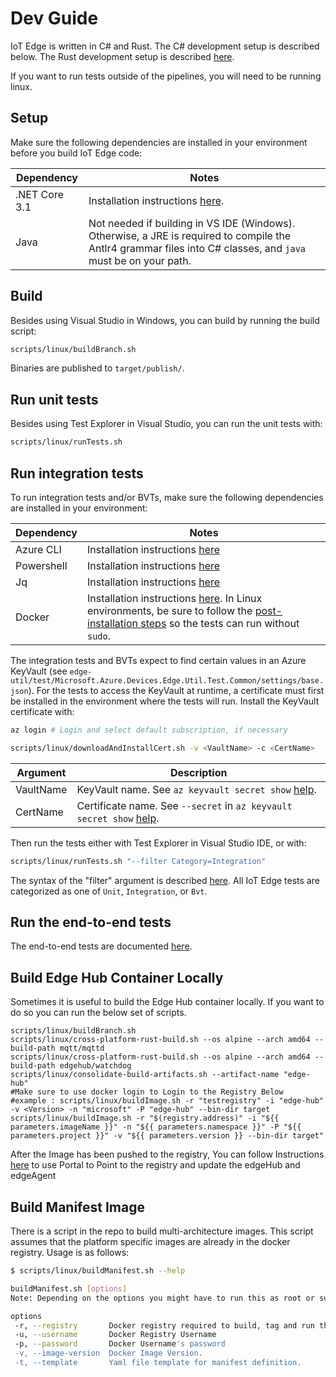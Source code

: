 # Dev Guide

IoT Edge is written in C# and Rust.
The C# development setup is described below. The Rust development setup is described [here](../edgelet/README.md).

If you want to run tests outside of the pipelines, you will need to be running linux.

## Setup

Make sure the following dependencies are installed in your environment before you build IoT Edge code:

| Dependency    | Notes                                                                                                                                                          |
| ------------- | -------------------------------------------------------------------------------------------------------------------------------------------------------------- |
| .NET Core 3.1 | Installation instructions [here](https://www.microsoft.com/net/core).                                                                                          |
| Java          | Not needed if building in VS IDE (Windows). Otherwise, a JRE is required to compile the Antlr4 grammar files into C# classes, and `java` must be on your path. |

## Build

Besides using Visual Studio in Windows, you can build by running the build script:

```sh
scripts/linux/buildBranch.sh
```

Binaries are published to `target/publish/`.

## Run unit tests

Besides using Test Explorer in Visual Studio, you can run the unit tests with:

```sh
scripts/linux/runTests.sh
```

## Run integration tests

To run integration tests and/or BVTs, make sure the following dependencies are installed in your environment:

| Dependency | Notes                                                                                                                                                                                                                                                                                 |
| ---------- | ------------------------------------------------------------------------------------------------------------------------------------------------------------------------------------------------------------------------------------------------------------------------------------- |
| Azure CLI  | Installation instructions [here](https://docs.microsoft.com/en-us/cli/azure/install-azure-cli)                                                                                                                                                                                        |
| Powershell | Installation instructions [here](https://docs.microsoft.com/en-us/powershell/scripting/setup/installing-powershell-core-on-linux)                                                                                                                                                     |
| Jq         | Installation instructions [here](https://stedolan.github.io/jq/download/)                                                                                                                                                                                                             |
| Docker     | Installation instructions [here](https://docs.docker.com/engine/installation/#supported-platforms). In Linux environments, be sure to follow the [post-installation steps](https://docs.docker.com/engine/installation/linux/linux-postinstall/) so the tests can run without `sudo`. |

The integration tests and BVTs expect to find certain values in an Azure KeyVault (see `edge-util/test/Microsoft.Azure.Devices.Edge.Util.Test.Common/settings/base.json`). For the tests to access the KeyVault at runtime, a certificate must first be installed in the environment where the tests will run. Install the KeyVault certificate with:

```sh
az login # Login and select default subscription, if necessary

scripts/linux/downloadAndInstallCert.sh -v <VaultName> -c <CertName>
```

| Argument  | Description                                                                                                                            |
| --------- | -------------------------------------------------------------------------------------------------------------------------------------- |
| VaultName | KeyVault name. See `az keyvault secret show` [help](https://docs.microsoft.com/en-us/cli/azure/keyvault/secret#show).                  |
| CertName  | Certificate name. See `--secret` in `az keyvault secret show` [help](https://docs.microsoft.com/en-us/cli/azure/keyvault/secret#show). |

Then run the tests either with Test Explorer in Visual Studio IDE, or with:

```sh
scripts/linux/runTests.sh "--filter Category=Integration"
```

The syntax of the "filter" argument is described [here](https://docs.microsoft.com/en-us/dotnet/core/tools/dotnet-test#filter-option-details). All IoT Edge tests are categorized as one of `Unit`, `Integration`, or `Bvt`.

## Run the end-to-end tests

The end-to-end tests are documented [here](../test/README.md).

## Build Edge Hub Container Locally

Sometimes it is useful to build the Edge Hub container locally. If you want to do so you can run the below set of scripts. 
```
scripts/linux/buildBranch.sh
scripts/linux/cross-platform-rust-build.sh --os alpine --arch amd64 --build-path mqtt/mqttd
scripts/linux/cross-platform-rust-build.sh --os alpine --arch amd64 --build-path edgehub/watchdog
scripts/linux/consolidate-build-artifacts.sh --artifact-name "edge-hub"
#Make sure to use docker login to Login to the Registry Below
#example : scripts/linux/buildImage.sh -r "testregistry" -i "edge-hub" -v <Version> -n "microsoft" -P "edge-hub" --bin-dir target  
scripts/linux/buildImage.sh -r "$(registry.address)" -i "${{ parameters.imageName }}" -n "${{ parameters.namespace }}" -P "${{ parameters.project }}" -v "${{ parameters.version }} --bin-dir target"
```
After the Image has been pushed to the registry, You can follow Instructions [here](https://docs.microsoft.com/en-us/azure/iot-edge/how-to-update-iot-edge?view=iotedge-2020-11&tabs=linux#update-a-specific-tag-image) to use Portal to Point to the registry and update the edgeHub and edgeAgent 

## Build Manifest Image
There is a script in the repo to build multi-architecture images.
This script assumes that the platform specific images are already in the docker registry.
Usage is as follows:
```sh
$ scripts/linux/buildManifest.sh --help

buildManifest.sh [options]
Note: Depending on the options you might have to run this as root or sudo.

options
 -r, --registry       Docker registry required to build, tag and run the module
 -u, --username       Docker Registry Username
 -p, --password       Docker Username's password
 -v, --image-version  Docker Image Version.
 -t, --template       Yaml file template for manifest definition.
```
